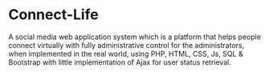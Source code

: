 # Connect-Life
A social media web application system which is a platform that helps people connect virtually with fully administrative control for the administrators, when implemented in the real world, using PHP, HTML, CSS, Js, SQL &amp; Bootstrap with little implementation of Ajax for user status retrieval. 
